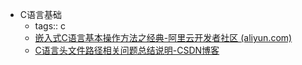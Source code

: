 - C语言基础
	- tags:: c
	- [嵌入式C语言基本操作方法之经典-阿里云开发者社区 (aliyun.com)](https://developer.aliyun.com/article/1421721#slide-37)
	- [C语言头文件路径相关问题总结说明-CSDN博客](https://blog.csdn.net/weixin_42328389/article/details/128798295)